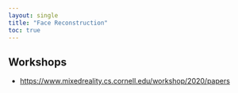 ```yaml
---
layout: single
title: "Face Reconstruction"
toc: true
---
```


## Workshops

- https://www.mixedreality.cs.cornell.edu/workshop/2020/papers
